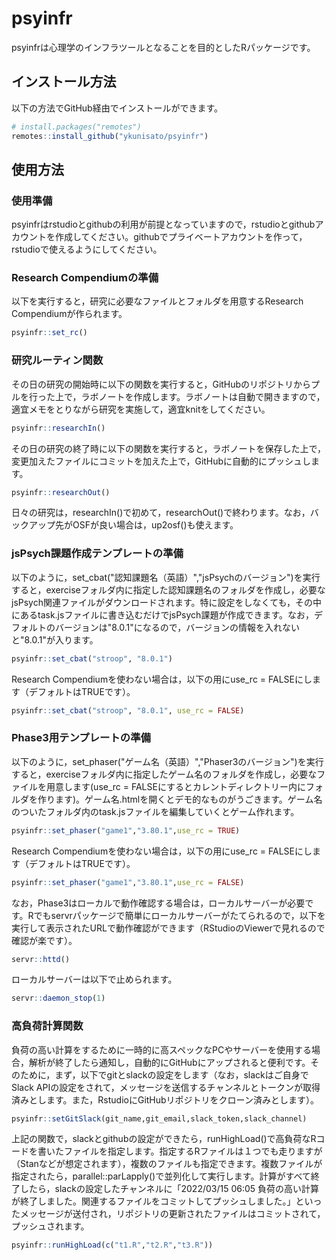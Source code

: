 
# psyinfr

<!-- badges: start -->
<!-- badges: end -->

psyinfrは心理学のインフラツールとなることを目的としたRパッケージです。

## インストール方法

以下の方法でGitHub経由でインストールができます。

``` r
# install.packages("remotes")
remotes::install_github("ykunisato/psyinfr")
```

## 使用方法

### 使用準備

psyinfrはrstudioとgithubの利用が前提となっていますので，rstudioとgithubアカウントを作成してください。githubでプライベートアカウントを作って，rstudioで使えるようにしてください。

### Research Compendiumの準備

以下を実行すると，研究に必要なファイルとフォルダを用意するResearch Compendiumが作られます。

``` r
psyinfr::set_rc()
```



### 研究ルーティン関数

その日の研究の開始時に以下の関数を実行すると，GitHubのリポジトリからプルを行った上で，ラボノートを作成します。ラボノートは自動で開きますので，適宜メモをとりながら研究を実施して，適宜knitをしてください。

``` r
psyinfr::researchIn()
``` 

その日の研究の終了時に以下の関数を実行すると，ラボノートを保存した上で，変更加えたファイルにコミットを加えた上で，GitHubに自動的にプッシュします。

``` r
psyinfr::researchOut()
```

日々の研究は，researchIn()で初めて，researchOut()で終わります。なお，バックアップ先がOSFが良い場合は，up2osf()も使えます。

### jsPsych課題作成テンプレートの準備

以下のように，set_cbat("認知課題名（英語）","jsPsychのバージョン")を実行すると，exerciseフォルダ内に指定した認知課題名のフォルダを作成し，必要なjsPsych関連ファイルがダウンロードされます。特に設定をしなくても，その中にあるtask.jsファイルに書き込むだけでjsPsych課題が作成できます。なお，デフォルトのバージョンは"8.0.1"になるので，バージョンの情報を入れないと"8.0.1"が入ります。

``` r
psyinfr::set_cbat("stroop", "8.0.1")
```

Research Compendiumを使わない場合は，以下の用にuse_rc = FALSEにします（デフォルトはTRUEです）。

``` r
psyinfr::set_cbat("stroop", "8.0.1", use_rc = FALSE)
```

### Phase3用テンプレートの準備

以下のように，set_phaser("ゲーム名（英語）","Phaser3のバージョン")を実行すると，exerciseフォルダ内に指定したゲーム名のフォルダを作成し，必要なファイルを用意します(use_rc = FALSEにするとカレントディレクトリー内にフォルダを作ります)。ゲーム名.htmlを開くとデモ的なものがうごきます。ゲーム名のついたフォルダ内のtask.jsファイルを編集していくとゲーム作れます。

``` r
psyinfr::set_phaser("game1","3.80.1",use_rc = TRUE)
```

Research Compendiumを使わない場合は，以下の用にuse_rc = FALSEにします（デフォルトはTRUEです）。

``` r
psyinfr::set_phaser("game1","3.80.1",use_rc = FALSE)
```

なお，Phase3はローカルで動作確認する場合は，ローカルサーバーが必要です。Rでもservrパッケージで簡単にローカルサーバーがたてられるので，以下を実行して表示されたURLで動作確認ができます（RStudioのViewerで見れるので確認が楽です）。

``` r
servr::httd()
```

ローカルサーバーは以下で止められます。

``` r
servr::daemon_stop(1)
```
  

### 高負荷計算関数

負荷の高い計算をするために一時的に高スペックなPCやサーバーを使用する場合，解析が終了したら通知し，自動的にGitHubにアップされると便利です。そのために，まず，以下でgitとslackの設定をします（なお，slackはご自身でSlack APIの設定をされて，メッセージを送信するチャンネルとトークンが取得済みとします。また，RstudioにGitHubリポジトリをクローン済みとします）。

``` r
psyinfr::setGitSlack(git_name,git_email,slack_token,slack_channel)
```

上記の関数で，slackとgithubの設定ができたら，runHighLoad()で高負荷なRコードを書いたファイルを指定します。指定するRファイルは１つでも走りますが（Stanなどが想定されます），複数のファイルも指定できます。複数ファイルが指定されたら，parallel::parLapply()で並列化して実行します。計算がすべて終了したら，slackの設定したチャンネルに「2022/03/15 06:05  負荷の高い計算が終了しました。関連するファイルをコミットしてプッシュしました。」といったメッセージが送付され，リポジトリの更新されたファイルはコミットされて，プッシュされます。

``` r
psyinfr::runHighLoad(c("t1.R","t2.R","t3.R"))
```



